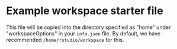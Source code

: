 
# Example workspace starter file

This file will be copied into the directory specified as "home" under "workspaceOptions" in your `info.json` file. By default, we have recommended `/home/rstudio/workspace` for this.
